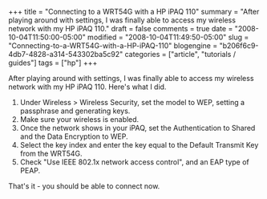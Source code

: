 +++
title = "Connecting to a WRT54G with a HP iPAQ 110"
summary = "After playing around with settings, I was finally able to access my wireless network with my HP iPAQ 110."
draft = false
comments = true
date = "2008-10-04T11:50:00-05:00"
modified = "2008-10-04T11:49:50-05:00"
slug = "Connecting-to-a-WRT54G-with-a-HP-iPAQ-110"
blogengine = "b206f6c9-4db7-4828-a314-543302ba5c92"
categories = ["article", "tutorials / guides"]
tags = ["hp"]
+++

<p>
After playing around with settings, I was finally able to access my wireless network with my HP iPAQ 110. Here&#39;s what I did. 
</p>
<ol>
	<li>Under Wireless &gt; Wireless Security, set the model to WEP, setting a passphrase and generating keys.</li>
	<li>Make sure your wireless is enabled.</li>
	<li>Once the network shows in your iPAQ, set the Authentication to Shared and the Data Encryption to WEP.</li>
	<li>Select the key index and enter the key equal to the Default Transmit Key from the WRT54G.</li>
	<li>Check &quot;Use IEEE 802.1x network access control&quot;, and an EAP type of PEAP.</li>
</ol>
<p>
That&#39;s it - you should be able to connect now. 
</p>

